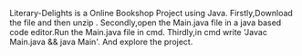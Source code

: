 Literary-Delights is a Online Bookshop Project using Java.
Firstly,Download the file and then unzip .
Secondly,open the Main.java file in a java based code editor.Run the Main.java file in cmd.
Thirdly,in cmd write 'Javac Main.java && java Main'.
And explore the project.
